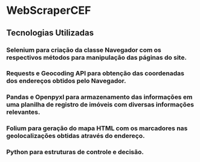 # WebScraperCEF
## Tecnologias Utilizadas
### Selenium para criação da classe Navegador com os respectivos métodos para manipulação das páginas do site.
### Requests e Geocoding API para obtenção das coordenadas dos endereços obtidos pelo Navegador.
### Pandas e Openpyxl para armazenamento das informações em uma planilha de registro de imóveis com diversas informações relevantes.
### Folium para geração do mapa HTML com os marcadores nas geolocalizações obtidas através do endereço.
### Python para estruturas de controle e decisão.
